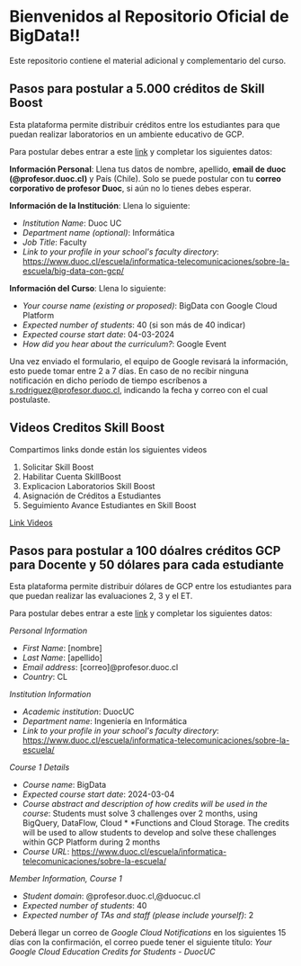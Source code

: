 # Bienvenidos al Repositorio Oficial de BigData!!
Este repositorio contiene el material adicional y complementario del curso.

## **Pasos para postular a 5.000 créditos de Skill Boost**
Esta plataforma permite distribuir créditos entre los estudiantes para que puedan realizar laboratorios en un ambiente educativo de GCP.

Para postular debes entrar a este [link](https://edu.google.com/programs/cloud-computing-curriculum/form/?modal_active=none&hl=es) y completar los siguientes datos:

**Información Personal**: Llena tus datos de nombre, apellido, **email de duoc (@profesor.duoc.cl)** y País (Chile). Solo se puede postular con tu **correo corporativo de profesor Duoc**, si aún no lo tienes debes esperar.

**Información de la Institución**: Llena lo siguiente:
* *Institution Name*: Duoc UC
* *Department name (optional)*: Informática
* *Job Title*: Faculty
* *Link to your profile in your school's faculty directory*: https://www.duoc.cl/escuela/informatica-telecomunicaciones/sobre-la-escuela/big-data-con-gcp/


**Información del Curso**: Llena lo siguiente:
* *Your course name (existing or proposed)*: BigData con Google Cloud Platform
* *Expected number of students*: 40 (si son más de 40 indicar)
* *Expected course start date*: 04-03-2024
* *How did you hear about the curriculum?*: Google Event

Una vez enviado el formulario, el equipo de Google revisará la información, esto puede tomar entre 2 a 7 días. En caso de no recibir ninguna notificación en dicho período de tiempo escríbenos a s.rodriguez@profesor.duoc.cl, indicando la fecha y correo con el cual postulaste.

## Videos Creditos Skill Boost
Compartimos links donde están los siguientes videos

1. Solicitar Skill Boost
2. Habilitar Cuenta SkillBoost
3. Explicacion Laboratorios Skill Boost
4. Asignación de Créditos a Estudiantes
5. Seguimiento Avance Estudiantes en Skill Boost

[Link Videos](https://videosduoc.duoc.cl/playlist/dedicated/225528603/1_942u70zj/1_vg5icwpo)


## **Pasos para postular a 100 dóalres créditos GCP para Docente y 50 dólares para cada estudiante**
Esta plataforma permite distribuir dólares de GCP entre los estudiantes para que puedan realizar las evaluaciones 2, 3 y el ET.

Para postular debes entrar a este [link](https://edu.google.com/programs/credits/teaching/?modal_active=none) y completar los siguientes datos:

*Personal Information*
* *First Name*: [nombre]
* *Last Name*: [apellido]
* *Email address*: [correo]@profesor.duoc.cl
* *Country*: CL

*Institution Information*
* *Academic institution*: DuocUC
* *Department name*: Ingeniería en Informática
* *Link to your profile in your school's faculty directory*: https://www.duoc.cl/escuela/informatica-telecomunicaciones/sobre-la-escuela/

*Course 1 Details*
* *Course name*: BigData
* *Expected course start date*: 2024-03-04
* *Course abstract and description of how credits will be used in the course*: Students must solve 3 challenges over 2 months, using BigQuery, DataFlow, Cloud * *Functions and Cloud Storage. The credits will be used to allow students to develop and solve these challenges within GCP Platform during 2 months
* *Course URL*: https://www.duoc.cl/escuela/informatica-telecomunicaciones/sobre-la-escuela/

*Member Information, Course 1*
* *Student domain*: @profesor.duoc.cl,@duocuc.cl
* *Expected number of students*: 40
* *Expected number of TAs and staff (please include yourself)*: 2

Deberá llegar un correo de *Google Cloud Notifications* en los siguientes 15 días con la confirmación, el correo puede tener el siguiente título: *Your Google Cloud Education Credits for Students - DuocUC*

